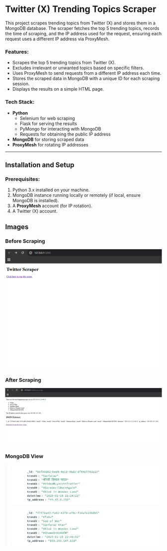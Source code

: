 # Twitter (X) Trending Topics Scraper

This project scrapes trending topics from Twitter (X) and stores them in a MongoDB database. The scraper fetches the top 5 trending topics, records the time of scraping, and the IP address used for the request, ensuring each request uses a different IP address via ProxyMesh.

### Features:
- Scrapes the top 5 trending topics from Twitter (X).
- Excludes irrelevant or unwanted topics based on specific filters.
- Uses ProxyMesh to send requests from a different IP address each time.
- Stores the scraped data in MongoDB with a unique ID for each scraping session.
- Displays the results on a simple HTML page.

### Tech Stack:
- **Python**
  - Selenium for web scraping
  - Flask for serving the results
  - PyMongo for interacting with MongoDB
  - Requests for obtaining the public IP address
- **MongoDB** for storing scraped data
- **ProxyMesh** for rotating IP addresses

---

## Installation and Setup

### Prerequisites:
1. Python 3.x installed on your machine.
2. MongoDB instance running locally or remotely (if local, ensure MongoDB is installed).
3. A **ProxyMesh** account (for IP rotation).
4. A Twitter (X) account.

## Images

### Before Scraping

![Before](before-scraping.png)

### After Scraping

![After](after-scraping.png)

### MongoDB View

![MongoView](mongo-scraping.png)


